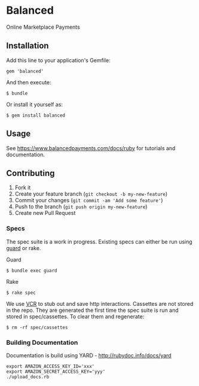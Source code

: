 # Balanced

Online Marketplace Payments

## Installation

Add this line to your application's Gemfile:

    gem 'balanced'

And then execute:

    $ bundle

Or install it yourself as:

    $ gem install balanced

## Usage

See https://www.balancedpayments.com/docs/ruby for tutorials and documentation.


## Contributing

1. Fork it
2. Create your feature branch (`git checkout -b my-new-feature`)
3. Commit your changes (`git commit -am 'Add some feature'`)
4. Push to the branch (`git push origin my-new-feature`)
5. Create new Pull Request


### Specs

The spec suite is a work in progress.  Existing specs can either be run
using [guard](https://github.com/guard/guard) or rake.

Guard

    $ bundle exec guard

Rake

    $ rake spec

We use [VCR](https://www.relishapp.com/myronmarston/vcr/docs) to stub
out and save http interactions.  Cassettes are not stored in the repo.
They are generated the first time the spec suite is run and stored in
spec/cassettes.  To clear them and regenerate:

    $ rm -rf spec/cassettes


### Building Documentation

Documentation is build using YARD - http://rubydoc.info/docs/yard
 
    export AMAZON_ACCESS_KEY_ID='xxx'
    export AMAZON_SECRET_ACCESS_KEY='yyy' 
    ./upload_docs.rb
